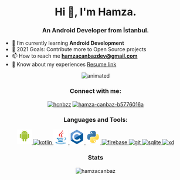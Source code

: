 
<h1 align="center">Hi 👋, I'm Hamza.</h1>
<h3 align="center">An Android Developer from İstanbul.</h3>



- 🌱 I’m currently learning **Android Development**
- 🥅 2021 Goals: Contribute more to Open Source projects
- 📫 How to reach me **hamzacanbazdev@gmail.com**
- 📄 Know about my experiences [Resume link](https://drive.google.com/drive/u/1/folders/1lTy81ekM5c-v0ZgREHiEgw7ArYZx5Gyq)

<p align="center">
  <img src="https://user-images.githubusercontent.com/58326260/131974349-459f4c94-7bfc-40b4-b0db-74c90411f372.gif" height="300" width="400" alt="animated" />
</p>


<h3 align="center">Connect with me:</h3>
<p align="center">
<a href="https://twitter.com/hcnbzz" target="blank"><img align="center" src="https://raw.githubusercontent.com/rahuldkjain/github-profile-readme-generator/master/src/images/icons/Social/twitter.svg" alt="hcnbzz" height="30" width="40" /></a>
<a href="https://linkedin.com/in/hamza-canbaz-b5776016a" target="blank"><img align="center" src="https://raw.githubusercontent.com/rahuldkjain/github-profile-readme-generator/master/src/images/icons/Social/linked-in-alt.svg" alt="hamza-canbaz-b5776016a" height="30" width="40" /></a>
</p>

<h3 align="center">Languages and Tools:</h3>
<p align="center"> <a href="https://developer.android.com" target="_blank"> <img src="https://raw.githubusercontent.com/devicons/devicon/master/icons/android/android-original-wordmark.svg" alt="android" width="40" height="40"/> </a>  <a href="https://kotlinlang.org" target="_blank"> <img src="https://www.vectorlogo.zone/logos/kotlinlang/kotlinlang-icon.svg" alt="kotlin" width="40" height="40"/> </a> <a href="https://www.java.com" target="_blank"> <img src="https://raw.githubusercontent.com/devicons/devicon/master/icons/java/java-original.svg" alt="java" width="40" height="40"/> </a>  <a href="https://www.cprogramming.com/" target="_blank"> <img src="https://raw.githubusercontent.com/devicons/devicon/master/icons/c/c-original.svg" alt="c" width="40" height="40"/> </a> <a href="https://www.python.org" target="_blank"> <img src="https://raw.githubusercontent.com/devicons/devicon/master/icons/python/python-original.svg" alt="python" width="40" height="40"/> </a> <a href="https://firebase.google.com/" target="_blank"> <img src="https://www.vectorlogo.zone/logos/firebase/firebase-icon.svg" alt="firebase" width="40" height="40"/> </a> <a href="https://git-scm.com/" target="_blank"> <img src="https://www.vectorlogo.zone/logos/git-scm/git-scm-icon.svg" alt="git" width="40" height="40"/> </a> <a href="https://www.sqlite.org/" target="_blank"> <img src="https://www.vectorlogo.zone/logos/sqlite/sqlite-icon.svg" alt="sqlite" width="40" height="40"/> </a> <a href="https://www.adobe.com/products/xd.html" target="_blank"> <img src="https://cdn.worldvectorlogo.com/logos/adobe-xd.svg" alt="xd" width="40" height="40"/> </a> </p>

<h3 align="center">Stats</h3>
<p align="center"><img align="center" src="https://github-readme-stats.vercel.app/api/top-langs?username=hamzacanbaz&show_icons=true&locale=en&layout=compact" alt="hamzacanbaz" /></p>
